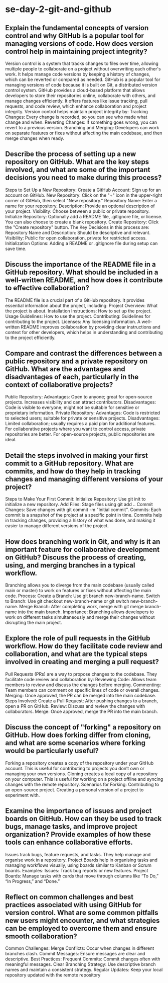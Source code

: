 # se-day-2-git-and-github
## Explain the fundamental concepts of version control and why GitHub is a popular tool for managing versions of code. How does version control help in maintaining project integrity?
Version control is a system that tracks changes to files over time, allowing multiple people to collaborate on a project without overwriting each other's work. It helps manage code versions by keeping a history of changes, which can be reverted or compared as needed.
GitHub is a popular tool for managing versions of code because it is built on Git, a distributed version control system. GitHub provides a cloud-based platform that allows developers to store their repositories online, collaborate with others, and manage changes efficiently. It offers features like issue tracking, pull requests, and code review, which enhance collaboration and project integrity.
Version control helps maintain project integrity by:
Tracking Changes: Every change is recorded, so you can see who made what change and when.
Reverting Changes: If something goes wrong, you can revert to a previous version.
Branching and Merging: Developers can work on separate features or fixes without affecting the main codebase, and then merge changes when ready.

## Describe the process of setting up a new repository on GitHub. What are the key steps involved, and what are some of the important decisions you need to make during this process?
Steps to Set Up a New Repository:
Create a GitHub Account: Sign up for an account on GitHub.
New Repository: Click on the "+" icon in the upper-right corner of GitHub, then select "New repository."
Repository Name: Enter a name for your repository.
Description: Provide an optional description of your project.
Visibility: Choose between a public or private repository.
Initialize Repository: Optionally add a README file, .gitignore file, or license. You can also choose to create a blank repository.
Create Repository: Click the "Create repository" button.
The Key Decisions in this process are:
Repository Name and Description: Should be descriptive and relevant.
Visibility: Public for open collaboration, private for restricted access.
Initialization Options: Adding a README or .gitignore file during setup can save time.

## Discuss the importance of the README file in a GitHub repository. What should be included in a well-written README, and how does it contribute to effective collaboration?
The README file is a crucial part of a GitHub repository. It provides essential information about the project, including:
Project Overview: What the project is about.
Installation Instructions: How to set up the project.
Usage Guidelines: How to use the project.
Contributing: Guidelines for contributing to the project.
Licenses: Any licensing information.
A well-written README improves collaboration by providing clear instructions and context for other developers, which helps in understanding and contributing to the project efficiently.
## Compare and contrast the differences between a public repository and a private repository on GitHub. What are the advantages and disadvantages of each, particularly in the context of collaborative projects?
Public Repository:
Advantages: Open to anyone; great for open-source projects. Increases visibility and can attract contributors.
Disadvantages: Code is visible to everyone; might not be suitable for sensitive or proprietary information.
Private Repository:
Advantages: Code is restricted to selected users; suitable for private or sensitive projects.
Disadvantages: Limited collaboration; usually requires a paid plan for additional features.
For collaborative projects where you want to control access, private repositories are better. For open-source projects, public repositories are ideal.
## Detail the steps involved in making your first commit to a GitHub repository. What are commits, and how do they help in tracking changes and managing different versions of your project?
Steps to Make Your First Commit:
Initialize Repository: Use git init to initialize a new repository.
Add Files: Stage files using git add ..
Commit Changes: Save changes with git commit -m "Initial commit".
Commits: Each commit is a snapshot of the project at a specific point in time. Commits help in tracking changes, providing a history of what was done, and making it easier to manage different versions of the project.
## How does branching work in Git, and why is it an important feature for collaborative development on GitHub? Discuss the process of creating, using, and merging branches in a typical workflow.
Branching allows you to diverge from the main codebase (usually called main or master) to work on features or fixes without affecting the main code.
Process:
Create a Branch: Use git branch new-branch-name.
Switch to Branch: Use git checkout new-branch-name or git switch new-branch-name.
Merge Branch: After completing work, merge with git merge branch-name into the main branch.
Importance: Branching allows developers to work on different tasks simultaneously and merge their changes without disrupting the main project.
## Explore the role of pull requests in the GitHub workflow. How do they facilitate code review and collaboration, and what are the typical steps involved in creating and merging a pull request?
Pull Requests (PRs) are a way to propose changes to the codebase. They facilitate code review and collaboration by:
Reviewing Code: Allows team members to review and discuss the changes before merging.
Commenting: Team members can comment on specific lines of code or overall changes.
Merging: Once approved, the PR can be merged into the main codebase.
Steps Involved:
Create a Pull Request: After pushing changes to a branch, open a PR on GitHub.
Review: Discuss and review the changes with collaborators.
Merge: Once approved, merge the PR into the main branch.
## Discuss the concept of "forking" a repository on GitHub. How does forking differ from cloning, and what are some scenarios where forking would be particularly useful?
Forking a repository creates a copy of the repository under your GitHub account. This is useful for contributing to projects you don’t own or managing your own versions.
Cloning creates a local copy of a repository on your computer. This is useful for working on a project offline and syncing changes with the remote repository.
Scenarios for Forking:
Contributing to an open-source project.
Creating a personal version of a project to experiment with.
## Examine the importance of issues and project boards on GitHub. How can they be used to track bugs, manage tasks, and improve project organization? Provide examples of how these tools can enhance collaborative efforts.
Issues track bugs, feature requests, and tasks. They help manage and organise work in a repository.
Project Boards help in organising tasks and managing workflows visually, using boards similar to Kanban or Scrum boards.
Examples:
Issues: Track bug reports or new features.
Project Boards: Manage tasks with cards that move through columns like “To Do,” “In Progress,” and “Done.”
## Reflect on common challenges and best practices associated with using GitHub for version control. What are some common pitfalls new users might encounter, and what strategies can be employed to overcome them and ensure smooth collaboration?
Common Challenges:
Merge Conflicts: Occur when changes in different branches clash.
Commit Messages: Ensure messages are clear and descriptive.
Best Practices:
Frequent Commits: Commit changes often with meaningful messages.
Clear Branching Strategy: Use descriptive branch names and maintain a consistent strategy.
Regular Updates: Keep your local repository updated with the remote repository
